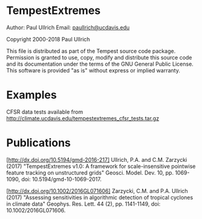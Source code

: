 TempestExtremes
================

Author:  Paul Ullrich
Email:   paullrich@ucdavis.edu

Copyright 2000-2018 Paul Ullrich

This file is distributed as part of the Tempest source code package.
Permission is granted to use, copy, modify and distribute this
source code and its documentation under the terms of the GNU General
Public License.  This software is provided "as is" without express
or implied warranty.

Examples
========
CFSR data tests available from
http://climate.ucdavis.edu/tempestextremes_cfsr_tests.tar.gz

Publications
============
[http://dx.doi.org/10.5194/gmd-2016-217] Ullrich, P.A. and C.M. Zarzycki (2017) "TempestExtremes v1.0: A framework for scale-insensitive pointwise feature tracking on unstructured grids" Geosci. Model. Dev. 10, pp. 1069-1090, doi: 10.5194/gmd-10-1069-2017. 

[http://dx.doi.org/10.1002/2016GL071606] Zarzycki, C.M. and P.A. Ullrich (2017) "Assessing sensitivities in algorithmic detection of tropical cyclones in climate data" Geophys. Res. Lett. 44 (2), pp. 1141-1149, doi: 10.1002/2016GL071606. 
